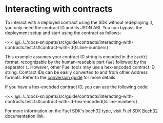 # Interacting with contracts

To interact with a deployed contract using the SDK without redeploying it, you only need the contract ID and its JSON ABI. You can bypass the deployment setup and start using the contract as follows:

<<< @/../../docs-snippets/src/guide/contracts/interacting-with-contracts.test.ts#contract-with-id{ts:line-numbers}

This example assumes your contract ID string is encoded in the `bech32` format, recognizable by the human-readable part `fuel` followed by the separator `1`. However, other Fuel tools may use a hex-encoded contract ID string. Contract IDs can be easily converted to and from other Address formats. Refer to the [conversion guide](../types/conversion.md) for more details.

If you have a hex-encoded contract ID, you can use the following code:

<<< @/../../docs-snippets/src/guide/contracts/interacting-with-contracts.test.ts#contract-with-id-hex-encoded{ts:line-numbers}

For more information on the Fuel SDK's bech32 type, visit Fuel SDK [Bech32](../types/bech32.md) documentation link.
